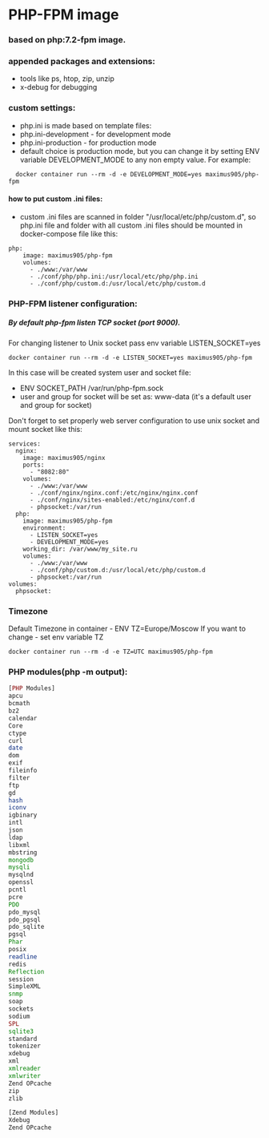 # PHP-FPM image
### based on php:7.2-fpm image.
### appended packages and extensions:
* tools like ps, htop, zip, unzip
* x-debug for debugging
### custom settings:
* php.ini is made based on template files:
* php.ini-development - for development mode
* php.ini-production - for production mode
* default choice is production mode, but you can change it by setting ENV variable DEVELOPMENT_MODE to any non empty value. For example:
```
  docker container run --rm -d -e DEVELOPMENT_MODE=yes maximus905/php-fpm
```
#### how to put custom .ini files:
* custom .ini files are scanned in folder "/usr/local/etc/php/custom.d",
so php.ini file and folder with all custom .ini files should be mounted in docker-compose file like this:
```
php:
    image: maximus905/php-fpm
    volumes:
      - ./www:/var/www
      - ./conf/php/php.ini:/usr/local/etc/php/php.ini
      - ./conf/php/custom.d:/usr/local/etc/php/custom.d
```
### PHP-FPM listener configuration:
##### By default php-fpm listen TCP socket (port 9000).
For changing listener to Unix socket pass env variable LISTEN_SOCKET=yes
``` 
docker container run --rm -d -e LISTEN_SOCKET=yes maximus905/php-fpm
```
In this case will be created system user and socket file:
* ENV SOCKET_PATH /var/run/php-fpm.sock
* user and group for socket will be set as: www-data (it's a default user and group for socket)

Don't forget to set properly web server configuration to use unix socket and mount socket like this:
```
services:
  nginx:
    image: maximus905/nginx
    ports:
      - "8082:80"
    volumes:
      - ./www:/var/www
      - ./conf/nginx/nginx.conf:/etc/nginx/nginx.conf
      - ./conf/nginx/sites-enabled:/etc/nginx/conf.d
      - phpsocket:/var/run
  php:
    image: maximus905/php-fpm
    environment:
      - LISTEN_SOCKET=yes
      - DEVELOPMENT_MODE=yes
    working_dir: /var/www/my_site.ru
    volumes:
      - ./www:/var/www
      - ./conf/php/custom.d:/usr/local/etc/php/custom.d
      - phpsocket:/var/run
volumes:
  phpsocket:
```

### Timezone
Default Timezone in container - ENV TZ=Europe/Moscow
If you want to change - set env variable TZ 
``` 
docker container run --rm -d -e TZ=UTC maximus905/php-fpm
```
### PHP modules(php -m output):
``` php
[PHP Modules]
apcu
bcmath
bz2
calendar
Core
ctype
curl
date
dom
exif
fileinfo
filter
ftp
gd
hash
iconv
igbinary
intl
json
ldap
libxml
mbstring
mongodb
mysqli
mysqlnd
openssl
pcntl
pcre
PDO
pdo_mysql
pdo_pgsql
pdo_sqlite
pgsql
Phar
posix
readline
redis
Reflection
session
SimpleXML
snmp
soap
sockets
sodium
SPL
sqlite3
standard
tokenizer
xdebug
xml
xmlreader
xmlwriter
Zend OPcache
zip
zlib

[Zend Modules]
Xdebug
Zend OPcache        
```